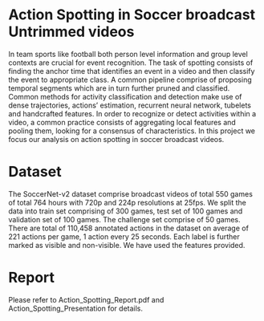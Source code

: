 # Action Spotting in Soccer broadcast Untrimmed videos

In team sports like football both person level information and group level contexts are crucial for event recognition. The task of spotting consists of finding the anchor time that identifies
an event in a video and then classify the event to appropriate class. A common pipeline comprise of proposing temporal segments which are in turn further pruned and classified. Common
methods for activity classification and detection make use of dense trajectories, actions’ estimation, recurrent neural network, tubelets and handcrafted features. In order to recognize
or detect activities within a video, a common practice consists of aggregating local features and pooling them, looking for a consensus of characteristics. In this project we focus our
analysis on action spotting in soccer broadcast videos.

# Dataset
The SoccerNet-v2 dataset comprise broadcast videos of total 550 games of total 764 hours with 720p and 224p resolutions at 25fps. We split the data into train set comprising of 300 games,
test set of 100 games and validation set of 100 games. The challenge set comprise of 50 games. There are total of 110,458 annotated actions in the dataset on average of 221 actions per game, 1 action
every 25 seconds. Each label is further marked as visible and non-visible. We have used the features provided.

# Report
Please refer to Action_Spotting_Report.pdf and Action_Spotting_Presentation for details.
